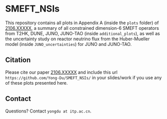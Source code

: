 

# SMEFT_NSIs

This repository contains all plots in Appendix A (inside the `plots` folder) of [2106.XXXXX](https://arxiv.org/abs/2106.XXXXX), a summary of all constrained dimension-6 SMEFT operators from T2HK, DUNE, JUNO, JUNO-TAO (inside `additional_plots`), as well as the uncertainty study on reactor neutrino flux from the Huber-Mueller model (inside `JUNO_uncertainties`) for JUNO and JUNO-TAO.

## Citation

Please cite our paper [2106.XXXXX](https://arxiv.org/abs/2106.XXXXX) and include this url `https://github.com/Yong-Du/SMEFT_NSIs/` in your slides/work if you use any of these plots presented here.

## Contact

Questions? Contact `yongdu at itp.ac.cn`.

